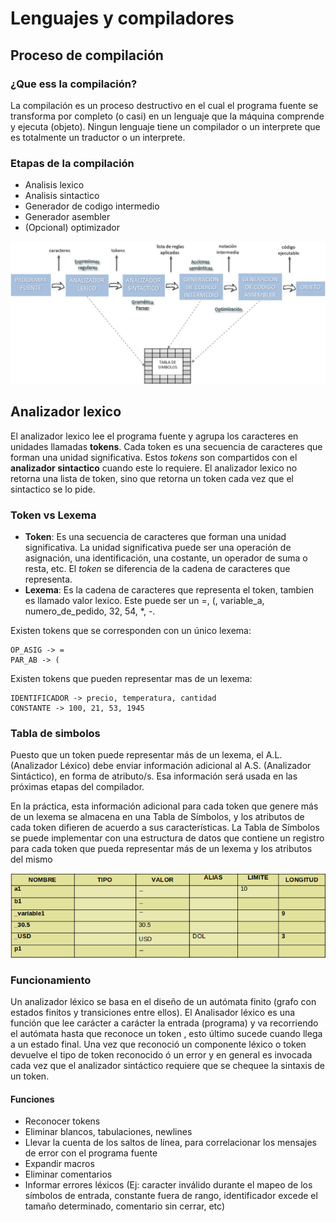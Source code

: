# Lenguajes y compiladores

## Proceso de compilación

### ¿Que ess la compilación?
La compilación es un proceso destructivo en el cual el programa fuente se transforma por completo (o casi) en un lenguaje que la máquina comprende y ejecuta (objeto).
Ningun lenguaje tiene un compilador o un interprete que es totalmente un traductor o un interprete.

### Etapas de la compilación

* Analisis lexico
* Analisis sintactico
* Generador de codigo intermedio
* Generador asembler
* (Opcional) optimizador
 
 ![](imgs/proceso-de-compilacion.png) 
 
## Analizador lexico

El analizador lexico lee el programa fuente y agrupa los caracteres en unidades llamadas __tokens__. Cada token es una secuencia de caracteres que forman una unidad significativa. Estos _tokens_ son compartidos con el __analizador sintactico__ cuando este lo requiere.
El analizador lexico no retorna una lista de token, sino que retorna un token cada vez que el sintactico se lo pide.

### Token vs Lexema
* __Token__: Es una secuencia de caracteres que forman una unidad significativa. La unidad significativa puede ser una operación de asignación, una identificación, una costante, un operador de suma o resta, etc. El _token_ se diferencia de la cadena de caracteres que representa.
* __Lexema__: Es la cadena de caracteres que representa el token, tambien es llamado valor lexico. Este puede ser un =, (, variable_a, numero_de_pedido, 32, 54, *, -.

Existen tokens que se corresponden con un único lexema:

    OP_ASIG -> =
    PAR_AB -> (

Existen tokens que pueden representar mas de un lexema:

    IDENTIFICADOR -> precio, temperatura, cantidad
    CONSTANTE -> 100, 21, 53, 1945

### Tabla de simbolos

Puesto que un token puede representar más de un lexema, el A.L. (Analizador Léxico) debe enviar información adicional al A.S. (Analizador Sintáctico), en forma de atributo/s. Esa información será usada en las próximas etapas del compilador.

En la práctica, esta información adicional para cada token que genere más de un lexema se almacena en una Tabla de Símbolos, y los atributos de cada token difieren de acuerdo a sus características. La Tabla de Símbolos se puede implementar con una estructura de datos que contiene un registro para cada token que pueda representar más de un lexema y los atributos del mismo

![](imgs/20210919-193401.png)


### Funcionamiento

Un analizador léxico se basa en el diseño de un autómata finito (grafo con estados finitos y transiciones entre ellos). El Analisador léxico es una función que lee carácter a carácter la entrada (programa) y va recorriendo el autómata hasta que reconoce un token , esto último sucede cuando llega a un estado final.
Una vez que reconoció un componente léxico o token devuelve el tipo de token reconocido ó un error y en general es invocada cada vez que el analizador sintáctico requiere que se chequee la sintaxis de un token.

#### Funciones

* Reconocer tokens
* Eliminar blancos, tabulaciones, newlines
* Llevar la cuenta de los saltos de línea, para correlacionar los mensajes de error con el programa fuente
* Expandir macros
* Eliminar comentarios
* Informar errores léxicos (Ej: caracter inválido durante el mapeo de los símbolos de entrada, constante fuera de rango, identificador excede el tamaño determinado, comentario sin cerrar, etc)
